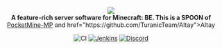 <p align="center">
	<img src="https://github.com/TuranicTeam/Altay/blob/stable/.github/logo.png"></img><br>
	<b>A feature-rich server software for Minecraft: BE. This is a SPOON of </b><a href="https://github.com/pmmp/PocketMine-MP">PocketMine-MP</a> and href="https://github.com/TuranicTeam/Altay">Altay</a>
</p>
<p align="center">
	<img src="https://github.com/TuranicTeam/Altay/workflows/CI/badge.svg" alt="CI" />
	<a href="https://altay.minehub.de/job/Altay/"><img src="https://altay.minehub.de/job/Altay/badge/icon" alt="Jenkins" /></a>
	<a href="https://discord.gg/UsuhCFj"><img src="https://img.shields.io/discord/427472879072968714.svg?style=flat-square&label=discord&colorB=7289da" alt="Discord" /></a>
</p>
